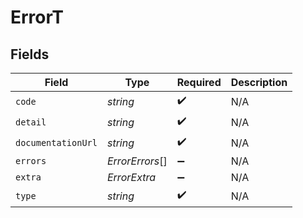 # ErrorT


## Fields

| Field              | Type               | Required           | Description        |
| ------------------ | ------------------ | ------------------ | ------------------ |
| `code`             | *string*           | :heavy_check_mark: | N/A                |
| `detail`           | *string*           | :heavy_check_mark: | N/A                |
| `documentationUrl` | *string*           | :heavy_check_mark: | N/A                |
| `errors`           | *ErrorErrors*[]    | :heavy_minus_sign: | N/A                |
| `extra`            | *ErrorExtra*       | :heavy_minus_sign: | N/A                |
| `type`             | *string*           | :heavy_check_mark: | N/A                |